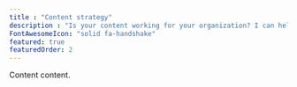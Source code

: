 ```yaml
---
title : "Content strategy"
description : "Is your content working for your organization? I can help you find out, and improve your user experience."
FontAwesomeIcon: "solid fa-handshake"
featured: true
featuredOrder: 2
---
```


Content content.
